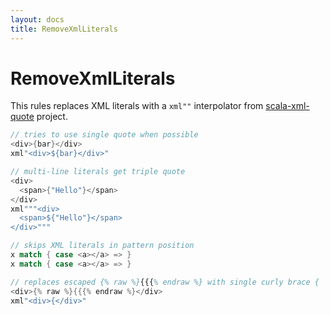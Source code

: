 ```yaml
---
layout: docs
title: RemoveXmlLiterals
---
```

# RemoveXmlLiterals

This rules replaces XML literals with a `xml""` interpolator from [scala-xml-quote](https://github.com/densh/scala-xml-quote) project.

```scala
// tries to use single quote when possible
<div>{bar}</div>
xml"<div>${bar}</div>"

// multi-line literals get triple quote
<div>
  <span>{"Hello"}</span>
</div>
xml"""<div>
  <span>${"Hello"}</span>
</div>"""

// skips XML literals in pattern position
x match { case <a></a> => }
x match { case <a></a> => }

// replaces escaped {% raw %}{{{% endraw %} with single curly brace {
<div>{% raw %}{{{% endraw %}</div>
xml"<div>{</div>"
```
